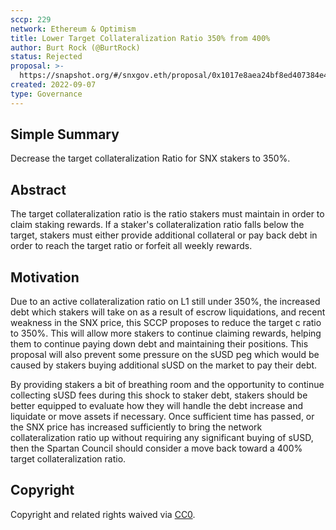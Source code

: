 ```yaml
---
sccp: 229
network: Ethereum & Optimism
title: Lower Target Collateralization Ratio 350% from 400%
author: Burt Rock (@BurtRock)
status: Rejected
proposal: >-
  https://snapshot.org/#/snxgov.eth/proposal/0x1017e8aea24bf8ed407384e411673b1e697bcfbfc4a309a00ba003ed2d7c12c8
created: 2022-09-07
type: Governance
---
```


<!--You can leave these HTML comments in your merged SCCP and delete the visible duplicate text guides, they will not appear and may be helpful to refer to if you edit it again. This is the suggested template for new SCCPs. Note that an SCCP number will be assigned by an editor. When opening a pull request to submit your SCCP, please use an abbreviated title in the filename, `sccp-draft_title_abbrev.md`. The title should be 44 characters or less.-->

## Simple Summary

<!--"If you can't explain it simply, you don't understand it well enough." Provide a simplified and layman-accessible explanation of the SCCP.-->

Decrease the target collateralization Ratio for SNX stakers to 350%.

## Abstract

<!--A short (~200 word) description of the variable change proposed.-->

The target collateralization ratio is the ratio stakers must maintain in order to claim staking rewards. If a staker's collateralization ratio falls below the target, stakers must either provide additional collateral or pay back debt in order to reach the target ratio or forfeit all weekly rewards.

## Motivation

<!--The motivation is critical for SCCPs that want to update variables within Synthetix. It should clearly explain why the existing variable is not incentive aligned. SCCP submissions without sufficient motivation may be rejected outright.-->

Due to an active collateralization ratio on L1 still under 350%, the increased debt which stakers will take on as a result of escrow liquidations, and recent weakness in the SNX price, this SCCP proposes to reduce the target c ratio to 350%. This will allow more stakers to continue claiming rewards, helping them to continue paying down debt and maintaining their positions. This proposal will also prevent some pressure on the sUSD peg which would be caused by stakers buying additional sUSD on the market to pay their debt.

By providing stakers a bit of breathing room and the opportunity to continue collecting sUSD fees during this shock to staker debt, stakers should be better equipped to evaluate how they will handle the debt increase and liquidate or move assets if necessary. Once sufficient time has passed, or the SNX price has increased sufficiently to bring the network collateralization ratio up without requiring any significant buying of sUSD, then the Spartan Council should consider a move back toward a 400% target collateralization ratio.

## Copyright

Copyright and related rights waived via [CC0](https://creativecommons.org/publicdomain/zero/1.0/).
